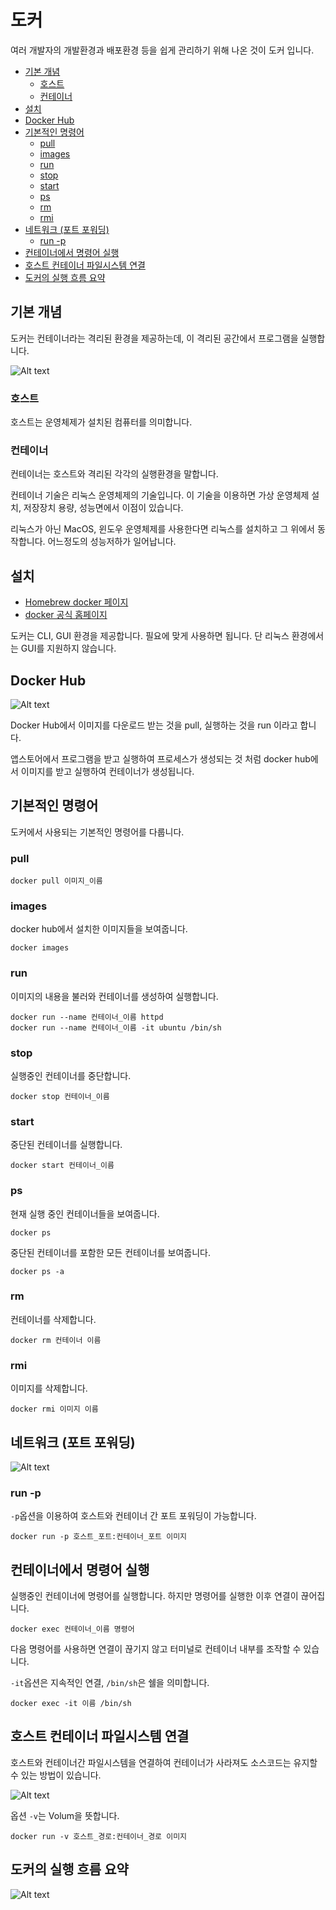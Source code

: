 # 도커 <!-- omit in toc -->

여러 개발자의 개발환경과 배포환경 등을 쉽게 관리하기 위해 나온 것이 도커 입니다.

- [기본 개념](#기본-개념)
  - [호스트](#호스트)
  - [컨테이너](#컨테이너)
- [설치](#설치)
- [Docker Hub](#docker-hub)
- [기본적인 명령어](#기본적인-명령어)
  - [pull](#pull)
  - [images](#images)
  - [run](#run)
  - [stop](#stop)
  - [start](#start)
  - [ps](#ps)
  - [rm](#rm)
  - [rmi](#rmi)
- [네트워크 (포트 포워딩)](#네트워크-포트-포워딩)
  - [run -p](#run--p)
- [컨테이너에서 명령어 실행](#컨테이너에서-명령어-실행)
- [호스트 컨테이너 파일시스템 연결](#호스트-컨테이너-파일시스템-연결)
- [도커의 실행 흐름 요약](#도커의-실행-흐름-요약)

## 기본 개념

도커는 컨테이너라는 격리된 환경을 제공하는데, 이 격리된 공간에서 프로그램을 실행합니다.

![Alt text](images/docker-basic.drawio.svg)

### 호스트

호스트는 운영체제가 설치된 컴퓨터를 의미합니다.

### 컨테이너

컨테이너는 호스트와 격리된 각각의 실행환경을 말합니다.

컨테이너 기술은 리눅스 운영체제의 기술입니다. 이 기술을 이용하면 가상 운영체제 설치, 저장장치 용량, 성능면에서 이점이 있습니다.

리눅스가 아닌 MacOS, 윈도우 운영체제를 사용한다면 리눅스를 설치하고 그 위에서 동작합니다. 어느정도의 성능저하가 일어납니다.

## 설치

- [Homebrew docker 페이지](https://formulae.brew.sh/cask/docker)
- [docker 공식 홈페이지](https://www.docker.com)

도커는 CLI, GUI 환경을 제공합니다. 필요에 맞게 사용하면 됩니다. 단 리눅스 환경에서는 GUI를 지원하지 않습니다.

## Docker Hub

![Alt text](images/docker-hub.drawio.svg)

Docker Hub에서 이미지를 다운로드 받는 것을 pull, 실행하는 것을 run 이라고 합니다.

앱스토어에서 프로그램을 받고 실행하여 프로세스가 생성되는 것 처럼 docker hub에서 이미지를 받고 실행하여 컨테이너가 생성됩니다.

## 기본적인 명령어

도커에서 사용되는 기본적인 명령어를 다룹니다.

### pull

```shell
docker pull 이미지_이름
```

### images

docker hub에서 설치한 이미지들을 보여줍니다.

```shell
docker images
```

### run

이미지의 내용을 불러와 컨테이너를 생성하여 실행합니다.

```shell
docker run --name 컨테이너_이름 httpd
docker run --name 컨테이너_이름 -it ubuntu /bin/sh
```

### stop

실행중인 컨테이너를 중단합니다.

```shell
docker stop 컨테이너_이름
```

### start

중단된 컨테이너를 실행합니다.

```shell
docker start 컨테이너_이름
```

### ps

현재 실행 중인 컨테이너들을 보여줍니다.

```shell
docker ps
```

중단된 컨테이너를 포함한 모든 컨테이너를 보여줍니다.

```shell
docker ps -a
```

### rm

컨테이너를 삭제합니다.

```shell
docker rm 컨테이너 이름
```

### rmi

이미지를 삭제합니다.

```shell
docker rmi 이미지 이름
```

## 네트워크 (포트 포워딩)

![Alt text](images/docker-network.drawio.svg)

### run -p

`-p`옵션을 이용하여 호스트와 컨테이너 간 포트 포워딩이 가능합니다.

```shell
docker run -p 호스트_포트:컨테이너_포트 이미지
```

## 컨테이너에서 명령어 실행

실행중인 컨테이너에 명령어를 실행합니다. 하지만 명령어를 실행한 이후 연결이 끊어집니다.

```shell
docker exec 컨테이너_이름 명령어
```

다음 명령어를 사용하면 연결이 끊기지 않고 터미널로 컨테이너 내부를 조작할 수 있습니다.

`-it`옵션은 지속적인 연결, `/bin/sh`은 쉘을 의미합니다.

```shell
docker exec -it 이름 /bin/sh
```

## 호스트 컨테이너 파일시스템 연결

호스트와 컨테이너간 파일시스템을 연결하여 컨테이너가 사라져도 소스코드는 유지할 수 있는 방법이 있습니다.

![Alt text](images/docker-fs.drawio.svg)

옵션 `-v`는 Volum을 뜻합니다.

```shell
docker run -v 호스트_경로:컨테이너_경로 이미지
```

## 도커의 실행 흐름 요약

![Alt text](images/docker-proccess.drawio.svg)
